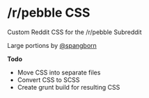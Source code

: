 /r/pebble CSS
============

Custom Reddit CSS for the /r/pebble Subreddit

Large portions by [@spangborn](https://github.com/spangborn/)


**Todo**
- Move CSS into separate files
- Convert CSS to SCSS
- Create grunt build for resulting CSS
